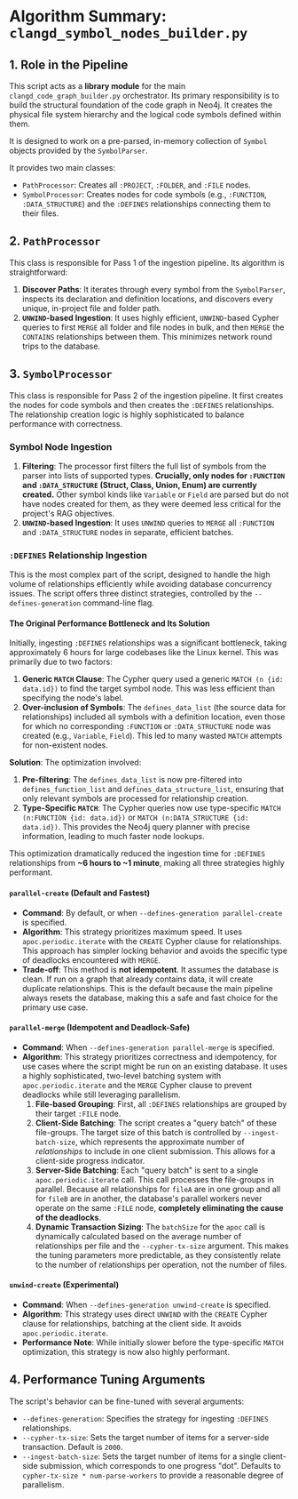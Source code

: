 # Algorithm Summary: `clangd_symbol_nodes_builder.py`

## 1. Role in the Pipeline

This script acts as a **library module** for the main `clangd_code_graph_builder.py` orchestrator. Its primary responsibility is to build the structural foundation of the code graph in Neo4j. It creates the physical file system hierarchy and the logical code symbols defined within them.

It is designed to work on a pre-parsed, in-memory collection of `Symbol` objects provided by the `SymbolParser`.

It provides two main classes:
-   `PathProcessor`: Creates all `:PROJECT`, `:FOLDER`, and `:FILE` nodes.
-   `SymbolProcessor`: Creates nodes for code symbols (e.g., `:FUNCTION`, `:DATA_STRUCTURE`) and the `:DEFINES` relationships connecting them to their files.

## 2. `PathProcessor`

This class is responsible for Pass 1 of the ingestion pipeline. Its algorithm is straightforward:

1.  **Discover Paths**: It iterates through every symbol from the `SymbolParser`, inspects its declaration and definition locations, and discovers every unique, in-project file and folder path.
2.  **`UNWIND`-based Ingestion**: It uses highly efficient, `UNWIND`-based Cypher queries to first `MERGE` all folder and file nodes in bulk, and then `MERGE` the `CONTAINS` relationships between them. This minimizes network round trips to the database.

## 3. `SymbolProcessor`

This class is responsible for Pass 2 of the ingestion pipeline. It first creates the nodes for code symbols and then creates the `:DEFINES` relationships. The relationship creation logic is highly sophisticated to balance performance with correctness.

### Symbol Node Ingestion

1.  **Filtering**: The processor first filters the full list of symbols from the parser into lists of supported types. **Crucially, only nodes for `:FUNCTION` and `:DATA_STRUCTURE` (Struct, Class, Union, Enum) are currently created.** Other symbol kinds like `Variable` or `Field` are parsed but do not have nodes created for them, as they were deemed less critical for the project's RAG objectives.
2.  **`UNWIND`-based Ingestion**: It uses `UNWIND` queries to `MERGE` all `:FUNCTION` and `:DATA_STRUCTURE` nodes in separate, efficient batches.

### `:DEFINES` Relationship Ingestion

This is the most complex part of the script, designed to handle the high volume of relationships efficiently while avoiding database concurrency issues. The script offers three distinct strategies, controlled by the `--defines-generation` command-line flag.

#### The Original Performance Bottleneck and Its Solution

Initially, ingesting `:DEFINES` relationships was a significant bottleneck, taking approximately 6 hours for large codebases like the Linux kernel. This was primarily due to two factors:
1.  **Generic `MATCH` Clause**: The Cypher query used a generic `MATCH (n {id: data.id})` to find the target symbol node. This was less efficient than specifying the node's label.
2.  **Over-inclusion of Symbols**: The `defines_data_list` (the source data for relationships) included all symbols with a definition location, even those for which no corresponding `:FUNCTION` or `:DATA_STRUCTURE` node was created (e.g., `Variable`, `Field`). This led to many wasted `MATCH` attempts for non-existent nodes.

**Solution**: The optimization involved:
1.  **Pre-filtering**: The `defines_data_list` is now pre-filtered into `defines_function_list` and `defines_data_structure_list`, ensuring that only relevant symbols are processed for relationship creation.
2.  **Type-Specific `MATCH`**: The Cypher queries now use type-specific `MATCH (n:FUNCTION {id: data.id})` or `MATCH (n:DATA_STRUCTURE {id: data.id})`. This provides the Neo4j query planner with precise information, leading to much faster node lookups.

This optimization dramatically reduced the ingestion time for `:DEFINES` relationships from **~6 hours to ~1 minute**, making all three strategies highly performant.

#### `parallel-create` (Default and Fastest)

-   **Command**: By default, or when `--defines-generation parallel-create` is specified.
-   **Algorithm**: This strategy prioritizes maximum speed. It uses `apoc.periodic.iterate` with the `CREATE` Cypher clause for relationships. This approach has simpler locking behavior and avoids the specific type of deadlocks encountered with `MERGE`.
-   **Trade-off**: This method is **not idempotent**. It assumes the database is clean. If run on a graph that already contains data, it will create duplicate relationships. This is the default because the main pipeline always resets the database, making this a safe and fast choice for the primary use case.

#### `parallel-merge` (Idempotent and Deadlock-Safe)

-   **Command**: When `--defines-generation parallel-merge` is specified.
-   **Algorithm**: This strategy prioritizes correctness and idempotency, for use cases where the script might be run on an existing database. It uses a highly sophisticated, two-level batching system with `apoc.periodic.iterate` and the `MERGE` Cypher clause to prevent deadlocks while still leveraging parallelism.
    1.  **File-based Grouping**: First, all `:DEFINES` relationships are grouped by their target `:FILE` node.
    2.  **Client-Side Batching**: The script creates a "query batch" of these file-groups. The target size of this batch is controlled by `--ingest-batch-size`, which represents the approximate number of *relationships* to include in one client submission. This allows for a client-side progress indicator.
    3.  **Server-Side Batching**: Each "query batch" is sent to a single `apoc.periodic.iterate` call. This call processes the file-groups in parallel. Because all relationships for `fileA` are in one group and all for `fileB` are in another, the database's parallel workers never operate on the same `:FILE` node, **completely eliminating the cause of the deadlocks**.
    4.  **Dynamic Transaction Sizing**: The `batchSize` for the `apoc` call is dynamically calculated based on the average number of relationships per file and the `--cypher-tx-size` argument. This makes the tuning parameters more predictable, as they consistently relate to the number of relationships per operation, not the number of files.

#### `unwind-create` (Experimental)

-   **Command**: When `--defines-generation unwind-create` is specified.
-   **Algorithm**: This strategy uses direct `UNWIND` with the `CREATE` Cypher clause for relationships, batching at the client side. It avoids `apoc.periodic.iterate`.
-   **Performance Note**: While initially slower before the type-specific `MATCH` optimization, this strategy is now also highly performant.

## 4. Performance Tuning Arguments

The script's behavior can be fine-tuned with several arguments:
-   `--defines-generation`: Specifies the strategy for ingesting `:DEFINES` relationships.
-   `--cypher-tx-size`: Sets the target number of items for a server-side transaction. Default is `2000`.
-   `--ingest-batch-size`: Sets the target number of items for a single client-side submission, which corresponds to one progress "dot". Defaults to `cypher-tx-size * num-parse-workers` to provide a reasonable degree of parallelism.